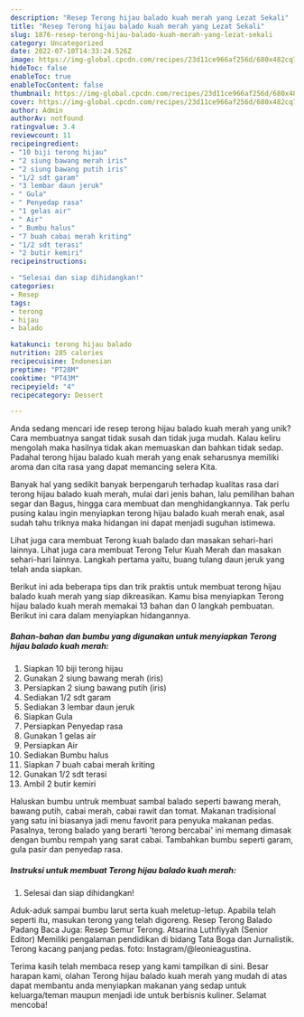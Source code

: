 ```yaml
---
description: "Resep Terong hijau balado kuah merah yang Lezat Sekali"
title: "Resep Terong hijau balado kuah merah yang Lezat Sekali"
slug: 1876-resep-terong-hijau-balado-kuah-merah-yang-lezat-sekali
category: Uncategorized
date: 2022-07-10T14:33:24.526Z
image: https://img-global.cpcdn.com/recipes/23d11ce966af256d/680x482cq70/terong-hijau-balado-kuah-merah-foto-resep-utama.jpg
hideToc: false
enableToc: true
enableTocContent: false
thumbnail: https://img-global.cpcdn.com/recipes/23d11ce966af256d/680x482cq70/terong-hijau-balado-kuah-merah-foto-resep-utama.jpg
cover: https://img-global.cpcdn.com/recipes/23d11ce966af256d/680x482cq70/terong-hijau-balado-kuah-merah-foto-resep-utama.jpg
author: Admin
authorAv: notfound
ratingvalue: 3.4
reviewcount: 11
recipeingredient:
- "10 biji terong hijau"
- "2 siung bawang merah iris"
- "2 siung bawang putih iris"
- "1/2 sdt garam"
- "3 lembar daun jeruk"
- " Gula"
- " Penyedap rasa"
- "1 gelas air"
- " Air"
- " Bumbu halus"
- "7 buah cabai merah kriting"
- "1/2 sdt terasi"
- "2 butir kemiri"
recipeinstructions:

- "Selesai dan siap dihidangkan!"
categories:
- Resep
tags:
- terong
- hijau
- balado

katakunci: terong hijau balado 
nutrition: 285 calories
recipecuisine: Indonesian
preptime: "PT28M"
cooktime: "PT43M"
recipeyield: "4"
recipecategory: Dessert

---
```





Anda sedang mencari ide resep terong hijau balado kuah merah yang unik? Cara membuatnya sangat tidak susah dan tidak juga mudah. Kalau keliru mengolah maka hasilnya tidak akan memuaskan dan bahkan tidak sedap. Padahal terong hijau balado kuah merah yang enak seharusnya memiliki aroma dan cita rasa yang dapat memancing selera Kita.





Banyak hal yang sedikit banyak berpengaruh terhadap kualitas rasa dari terong hijau balado kuah merah, mulai dari jenis bahan, lalu pemilihan bahan segar dan Bagus, hingga cara membuat dan menghidangkannya. Tak perlu pusing kalau ingin menyiapkan terong hijau balado kuah merah enak,      asal sudah tahu triknya maka hidangan ini dapat menjadi suguhan istimewa.














Lihat juga cara membuat Terong kuah balado dan masakan sehari-hari lainnya. Lihat juga cara membuat Terong Telur Kuah Merah dan masakan sehari-hari lainnya. Langkah pertama yaitu, buang tulang daun jeruk yang telah anda siapkan.






Berikut ini ada beberapa tips dan trik praktis untuk membuat terong hijau balado kuah merah yang siap dikreasikan. Kamu bisa menyiapkan Terong hijau balado kuah merah memakai 13 bahan dan 0 langkah pembuatan. Berikut ini cara dalam menyiapkan hidangannya.

<!--inarticleads1-->

##### Bahan-bahan dan bumbu yang digunakan untuk menyiapkan Terong hijau balado kuah merah:

1. Siapkan 10 biji terong hijau
1. Gunakan 2 siung bawang merah (iris)
1. Persiapkan 2 siung bawang putih (iris)
1. Sediakan 1/2 sdt garam
1. Sediakan 3 lembar daun jeruk
1. Siapkan  Gula
1. Persiapkan  Penyedap rasa
1. Gunakan 1 gelas air
1. Persiapkan  Air
1. Sediakan  Bumbu halus
1. Siapkan 7 buah cabai merah kriting
1. Gunakan 1/2 sdt terasi
1. Ambil 2 butir kemiri


Haluskan bumbu untruk membuat sambal balado seperti bawang merah, bawang putih, cabai merah, cabai rawit dan tomat. Makanan tradisional yang satu ini biasanya jadi menu favorit para penyuka makanan pedas. Pasalnya, terong balado yang berarti &#39;terong bercabai&#39; ini memang dimasak dengan bumbu rempah yang sarat cabai. Tambahkan bumbu seperti garam, gula pasir dan penyedap rasa. 

<!--inarticleads2-->

##### Instruksi untuk membuat Terong hijau balado kuah merah:


1. Selesai dan siap dihidangkan!

Aduk-aduk sampai bumbu larut serta kuah meletup-letup. Apabila telah seperti itu, masukan terong yang telah digoreng. Resep Terong Balado Padang Baca Juga: Resep Semur Terong. Atsarina Luthfiyyah (Senior Editor) Memiliki pengalaman pendidikan di bidang Tata Boga dan Jurnalistik. Terong kacang panjang pedas. foto: Instagram/@leonieagustina. 

Terima kasih telah membaca resep yang kami tampilkan di sini. Besar harapan kami, olahan Terong hijau balado kuah merah yang mudah di atas dapat membantu anda menyiapkan makanan yang sedap untuk keluarga/teman maupun menjadi ide untuk berbisnis kuliner. Selamat mencoba!
